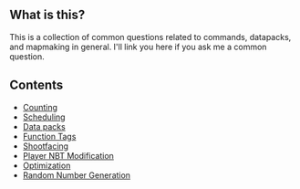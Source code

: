 ## What is this?

This is a collection of common questions related to commands, datapacks, and mapmaking in general.
I'll link you here if you ask me a common question.

## Contents

- [Counting](faq/counting.html)
- [Scheduling](faq/schedule.md)
- [Data packs](faq/datapack.md)
- [Function Tags](faq/functag.md)
- [Shootfacing](faq/shootfacing.md)
- [Player NBT Modification](faq/playernbt.md)
- [Optimization](faq/optimization.md)
- [Random Number Generation](faq/random.md)
